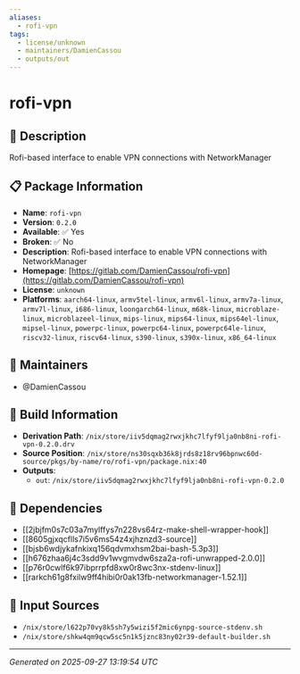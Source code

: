```yaml
---
aliases:
  - rofi-vpn
tags:
  - license/unknown
  - maintainers/DamienCassou
  - outputs/out
---
```


# rofi-vpn

## 📝 Description

Rofi-based interface to enable VPN connections with NetworkManager

## 📋 Package Information

- **Name**: `rofi-vpn`
- **Version**: `0.2.0`
- **Available**: ✅ Yes
- **Broken**: ✅ No
- **Description**: Rofi-based interface to enable VPN connections with NetworkManager
- **Homepage**: [https://gitlab.com/DamienCassou/rofi-vpn](https://gitlab.com/DamienCassou/rofi-vpn)
- **License**: `unknown`
- **Platforms**: `aarch64-linux`, `armv5tel-linux`, `armv6l-linux`, `armv7a-linux`, `armv7l-linux`, `i686-linux`, `loongarch64-linux`, `m68k-linux`, `microblaze-linux`, `microblazeel-linux`, `mips-linux`, `mips64-linux`, `mips64el-linux`, `mipsel-linux`, `powerpc-linux`, `powerpc64-linux`, `powerpc64le-linux`, `riscv32-linux`, `riscv64-linux`, `s390-linux`, `s390x-linux`, `x86_64-linux`
## 👥 Maintainers

- @DamienCassou


## 🔧 Build Information

- **Derivation Path**: `/nix/store/iiv5dqmag2rwxjkhc7lfyf9lja0nb8ni-rofi-vpn-0.2.0.drv`
- **Source Position**: `/nix/store/ns30sqxb36k8jrds8z18rv96bpnwc60d-source/pkgs/by-name/ro/rofi-vpn/package.nix:40`
- **Outputs**:
  - `out`:  `/nix/store/iiv5dqmag2rwxjkhc7lfyf9lja0nb8ni-rofi-vpn-0.2.0`

## 🔗 Dependencies

- [[2jbjfm0s7c03a7mylffys7n228vs64rz-make-shell-wrapper-hook]]
- [[8605gjxqcflls7i5v6ms54z4xjhznzd3-source]]
- [[bjsb6wdjykafnkixq156qdvmxhsm2bai-bash-5.3p3]]
- [[h676zhaa6j4c3sdd9v1wvgmvdw6sza2a-rofi-unwrapped-2.0.0]]
- [[p76r0cwlf6k97ibprrpfd8xw0r8wc3nx-stdenv-linux]]
- [[rarkch61g8fxilw9ff4hibi0r0ak13fb-networkmanager-1.52.1]]

## 📁 Input Sources

- `/nix/store/l622p70vy8k5sh7y5wizi5f2mic6ynpg-source-stdenv.sh`
- `/nix/store/shkw4qm9qcw5sc5n1k5jznc83ny02r39-default-builder.sh`

---
*Generated on 2025-09-27 13:19:54 UTC*
